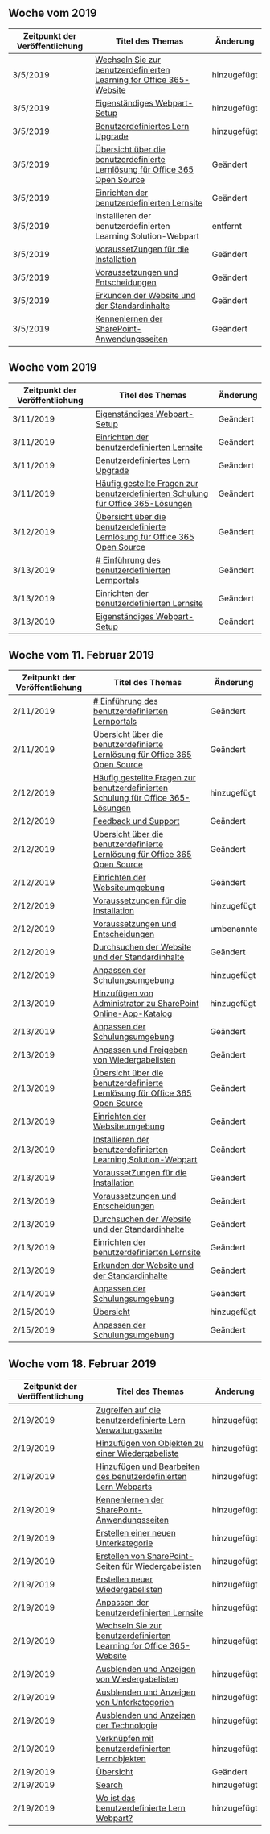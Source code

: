 <!-- This file is generated automatically each week. Changes made to this file will be overwritten.-->




## <a name="week-of-march-04-2019"></a>Woche vom 2019


| Zeitpunkt der Veröffentlichung |Titel des Themas | Änderung |
|------|------------|--------|
| 3/5/2019 | [Wechseln Sie zur benutzerdefinierten Learning for Office 365-Website](/Office365/CustomLearning/custom_addowners) | hinzugefügt |
| 3/5/2019 | [Eigenständiges Webpart-Setup](/Office365/CustomLearning/custom_manualsetup) | hinzugefügt |
| 3/5/2019 | [Benutzerdefiniertes Lern Upgrade](/Office365/CustomLearning/custom_upgrade) | hinzugefügt |
| 3/5/2019 | [Übersicht über die benutzerdefinierte Lernlösung für Office 365 Open Source](/Office365/CustomLearning/index) | Geändert |
| 3/5/2019 | [Einrichten der benutzerdefinierten Lernsite](/Office365/CustomLearning/installsitepackage) | Geändert |
| 3/5/2019 | Installieren der benutzerdefinierten Learning Solution-Webpart | entfernt |
| 3/5/2019 | [VoraussetZungen für die Installation](/Office365/CustomLearning/prereqs) | Geändert |
| 3/5/2019 | [Voraussetzungen und Entscheidungen](/Office365/CustomLearning/servicedecisions) | Geändert |
| 3/5/2019 | [Erkunden der Website und der Standardinhalte](/Office365/CustomLearning/sitecontent) | Geändert |
| 3/5/2019 | [Kennenlernen der SharePoint-Anwendungsseiten](/Office365/CustomLearning/custom_apppages) | Geändert |


## <a name="week-of-march-11-2019"></a>Woche vom 2019


| Zeitpunkt der Veröffentlichung |Titel des Themas | Änderung |
|------|------------|--------|
| 3/11/2019 | [Eigenständiges Webpart-Setup](/Office365/CustomLearning/custom_manualsetup) | Geändert |
| 3/11/2019 | [Einrichten der benutzerdefinierten Lernsite](/Office365/CustomLearning/custom_provision) | Geändert |
| 3/11/2019 | [Benutzerdefiniertes Lern Upgrade](/Office365/CustomLearning/custom_upgrade) | Geändert |
| 3/11/2019 | [Häufig gestellte Fragen zur benutzerdefinierten Schulung für Office 365-Lösungen](/Office365/CustomLearning/faq) | Geändert |
| 3/12/2019 | [Übersicht über die benutzerdefinierte Lernlösung für Office 365 Open Source](/Office365/CustomLearning/index) | Geändert |
| 3/13/2019 | [# Einführung des benutzerdefinierten Lernportals](/Office365/CustomLearning/driveadoption) | Geändert |
| 3/13/2019 | [Einrichten der benutzerdefinierten Lernsite](/Office365/CustomLearning/custom_provision) | Geändert |
| 3/13/2019 | [Eigenständiges Webpart-Setup](/Office365/CustomLearning/custom_manualsetup) | Geändert |


## <a name="week-of-february-11-2019"></a>Woche vom 11. Februar 2019


| Zeitpunkt der Veröffentlichung |Titel des Themas | Änderung |
|------|------------|--------|
| 2/11/2019 | [# Einführung des benutzerdefinierten Lernportals](/Office365/CustomLearning/driveadoption) | Geändert |
| 2/11/2019 | [Übersicht über die benutzerdefinierte Lernlösung für Office 365 Open Source](/Office365/CustomLearning/index) | Geändert |
| 2/12/2019 | [Häufig gestellte Fragen zur benutzerdefinierten Schulung für Office 365-Lösungen](/Office365/CustomLearning/faq) | hinzugefügt |
| 2/12/2019 | [Feedback und Support](/Office365/CustomLearning/feedback) | Geändert |
| 2/12/2019 | [Übersicht über die benutzerdefinierte Lernlösung für Office 365 Open Source](/Office365/CustomLearning/index) | Geändert |
| 2/12/2019 | [Einrichten der Websiteumgebung](/Office365/CustomLearning/installsitepackage) | Geändert |
| 2/12/2019 | [Voraussetzungen für die Installation](/Office365/CustomLearning/prereqs) | hinzugefügt |
| 2/12/2019 | [Voraussetzungen und Entscheidungen](/Office365/CustomLearning/servicedecisions) | umbenannte |
| 2/12/2019 | [Durchsuchen der Website und der Standardinhalte](/Office365/CustomLearning/sitecontent) | Geändert |
| 2/12/2019 | [Anpassen der Schulungsumgebung](/Office365/CustomLearning/sitesetup) | hinzugefügt |
| 2/13/2019 | [Hinzufügen von Administrator zu SharePoint Online-App-Katalog](/Office365/CustomLearning/addappadmin) | hinzugefügt |
| 2/13/2019 | [Anpassen der Schulungsumgebung](/Office365/CustomLearning/customization) | Geändert |
| 2/13/2019 | [Anpassen und Freigeben von Wiedergabelisten](/Office365/CustomLearning/customplaylist) | Geändert |
| 2/13/2019 | [Übersicht über die benutzerdefinierte Lernlösung für Office 365 Open Source](/Office365/CustomLearning/index) | Geändert |
| 2/13/2019 | [Einrichten der Websiteumgebung](/Office365/CustomLearning/installsitepackage) | Geändert |
| 2/13/2019 | [Installieren der benutzerdefinierten Learning Solution-Webpart](/Office365/CustomLearning/installwebpart) | Geändert |
| 2/13/2019 | [VoraussetZungen für die Installation](/Office365/CustomLearning/prereqs) | Geändert |
| 2/13/2019 | [Voraussetzungen und Entscheidungen](/Office365/CustomLearning/servicedecisions) | Geändert |
| 2/13/2019 | [Durchsuchen der Website und der Standardinhalte](/Office365/CustomLearning/sitecontent) | Geändert |
| 2/13/2019 | [Einrichten der benutzerdefinierten Lernsite](/Office365/CustomLearning/installsitepackage) | Geändert |
| 2/13/2019 | [Erkunden der Website und der Standardinhalte](/Office365/CustomLearning/sitecontent) | Geändert |
| 2/14/2019 | [Anpassen der Schulungsumgebung](/Office365/CustomLearning/customization) | Geändert |
| 2/15/2019 | [Übersicht](/Office365/CustomLearning/custom_overview) | hinzugefügt |
| 2/15/2019 | [Anpassen der Schulungsumgebung](/Office365/CustomLearning/customization) | Geändert |


## <a name="week-of-february-18-2019"></a>Woche vom 18. Februar 2019


| Zeitpunkt der Veröffentlichung |Titel des Themas | Änderung |
|------|------------|--------|
| 2/19/2019 | [Zugreifen auf die benutzerdefinierte Lern Verwaltungsseite](/Office365/CustomLearning/custom_accessadmin) | hinzugefügt |
| 2/19/2019 | [Hinzufügen von Objekten zu einer Wiedergabeliste](/Office365/CustomLearning/custom_addassets) | hinzugefügt |
| 2/19/2019 | [Hinzufügen und Bearbeiten des benutzerdefinierten Lern Webparts](/Office365/CustomLearning/custom_addwebpart) | hinzugefügt |
| 2/19/2019 | [Kennenlernen der SharePoint-Anwendungsseiten](/Office365/CustomLearning/custom_apppages) | hinzugefügt |
| 2/19/2019 | [Erstellen einer neuen Unterkategorie](/Office365/CustomLearning/custom_createnewcat) | hinzugefügt |
| 2/19/2019 | [Erstellen von SharePoint-Seiten für Wiedergabelisten](/Office365/CustomLearning/custom_createnewpage) | hinzugefügt |
| 2/19/2019 | [Erstellen neuer Wiedergabelisten](/Office365/CustomLearning/custom_createnewplaylist) | hinzugefügt |
| 2/19/2019 | [Anpassen der benutzerdefinierten Lernsite](/Office365/CustomLearning/custom_edithelp) | hinzugefügt |
| 2/19/2019 | [Wechseln Sie zur benutzerdefinierten Learning for Office 365-Website](/Office365/CustomLearning/custom_goto) | hinzugefügt |
| 2/19/2019 | [Ausblenden und Anzeigen von Wiedergabelisten](/Office365/CustomLearning/custom_hideshowplaylists) | hinzugefügt |
| 2/19/2019 | [Ausblenden und Anzeigen von Unterkategorien](/Office365/CustomLearning/custom_hideshowsub) | hinzugefügt |
| 2/19/2019 | [Ausblenden und Anzeigen der Technologie](/Office365/CustomLearning/custom_hideshowtech) | hinzugefügt |
| 2/19/2019 | [Verknüpfen mit benutzerdefinierten Lernobjekten](/Office365/CustomLearning/custom_linking) | hinzugefügt |
| 2/19/2019 | [Übersicht](/Office365/CustomLearning/custom_overview) | Geändert |
| 2/19/2019 | [Search](/Office365/CustomLearning/custom_search) | hinzugefügt |
| 2/19/2019 | [Wo ist das benutzerdefinierte Lern Webpart?](/Office365/CustomLearning/custom_whereiswebpart) | hinzugefügt |
